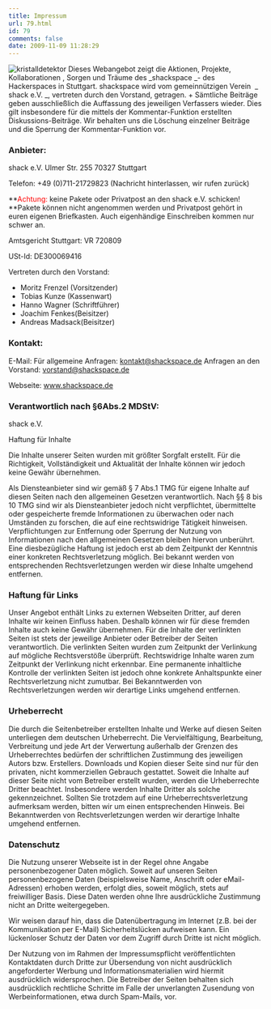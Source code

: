 ```yaml
---
title: Impressum
url: 79.html
id: 79
comments: false
date: 2009-11-09 11:28:29
---
```


![kristalldetektor](https://blog.shackspace.de/wp-content/uploads/2009/12/kristalldetektor.jpg "kristalldetektor") Dieses Webangebot zeigt die Aktionen, Projekte, Kollaborationen , Sorgen und Träume des _shackspace _- des Hackerspaces in Stuttgart. shackspace wird vom gemeinnützigen Verein  _ shack e.V. _, vertreten durch den Vorstand, getragen.
+
Sämtliche Beiträge geben ausschließlich die Auffassung des jeweiligen Verfassers wieder. Dies gilt insbesondere für die mittels der Kommentar-Funktion erstellten Diskussions-Beiträge. Wir behalten uns die Löschung einzelner Beiträge und die Sperrung der Kommentar-Funktion vor.

### Anbieter:

shack e.V.
Ulmer Str. 255
70327 Stuttgart

Telefon: +49 (0)711-21729823 (Nachricht hinterlassen, wir rufen zurück)

**<span style="color: #ff0000;">Achtung:</span> keine Pakete oder Privatpost an den shack e.V. schicken! **Pakete können nicht angenommen werden und Privatpost gehört in euren eigenen Briefkasten. Auch eigenhändige Einschreiben kommen nur schwer an.

Amtsgericht Stuttgart: VR 720809

USt-Id: DE300069416

Vertreten durch den Vorstand:

*   Moritz Frenzel (Vorsitzender)
*   Tobias Kunze (Kassenwart)
*   Hanno Wagner (Schriftführer)
*   Joachim Fenkes(Beisitzer)
*   Andreas Madsack(Beisitzer)

### Kontakt:

E-Mail:
Für allgemeine Anfragen: kontakt@shackspace.de
Anfragen an den Vorstand: vorstand@shackspace.de

Webseite: www.shackspace.de

### Verantwortlich nach §6Abs.2 MDStV:

shack e.V.

Haftung für Inhalte

Die Inhalte unserer Seiten wurden mit größter Sorgfalt erstellt. Für die Richtigkeit, Vollständigkeit und Aktualität der Inhalte können wir jedoch keine Gewähr übernehmen.

Als Diensteanbieter sind wir gemäß § 7 Abs.1 TMG für eigene Inhalte auf diesen Seiten nach den allgemeinen Gesetzen verantwortlich. Nach §§ 8 bis 10 TMG sind wir als Diensteanbieter jedoch nicht verpflichtet, übermittelte oder gespeicherte fremde Informationen zu überwachen oder nach Umständen zu forschen, die auf eine rechtswidrige Tätigkeit hinweisen. Verpflichtungen zur Entfernung oder Sperrung der Nutzung von Informationen nach den allgemeinen Gesetzen bleiben hiervon unberührt. Eine diesbezügliche Haftung ist jedoch erst ab dem Zeitpunkt der Kenntnis einer konkreten Rechtsverletzung möglich. Bei bekannt werden von entsprechenden Rechtsverletzungen werden wir diese Inhalte umgehend entfernen.

### Haftung für Links

Unser Angebot enthält Links zu externen Webseiten Dritter, auf deren Inhalte wir keinen Einfluss haben. Deshalb können wir für diese fremden Inhalte auch keine Gewähr übernehmen. Für die Inhalte der verlinkten Seiten ist stets der jeweilige Anbieter oder Betreiber der Seiten verantwortlich. Die verlinkten Seiten wurden zum Zeitpunkt der Verlinkung auf mögliche Rechtsverstöße überprüft. Rechtswidrige Inhalte waren zum Zeitpunkt der Verlinkung nicht erkennbar. Eine permanente inhaltliche Kontrolle der verlinkten Seiten ist jedoch ohne konkrete Anhaltspunkte einer Rechtsverletzung nicht zumutbar. Bei Bekanntwerden von Rechtsverletzungen werden wir derartige Links umgehend entfernen.

### Urheberrecht

Die durch die Seitenbetreiber erstellten Inhalte und Werke auf diesen Seiten unterliegen dem deutschen Urheberrecht. Die Vervielfältigung, Bearbeitung, Verbreitung und jede Art der Verwertung außerhalb der Grenzen des Urheberrechtes bedürfen der schriftlichen Zustimmung des jeweiligen Autors bzw. Erstellers. Downloads und Kopien dieser Seite sind nur für den privaten, nicht kommerziellen Gebrauch gestattet. Soweit die Inhalte auf dieser Seite nicht vom Betreiber erstellt wurden, werden die Urheberrechte Dritter beachtet. Insbesondere werden Inhalte Dritter als solche gekennzeichnet. Sollten Sie trotzdem auf eine Urheberrechtsverletzung aufmerksam werden, bitten wir um einen entsprechenden Hinweis. Bei Bekanntwerden von Rechtsverletzungen werden wir derartige Inhalte umgehend entfernen.

### Datenschutz

Die Nutzung unserer Webseite ist in der Regel ohne Angabe personenbezogener Daten möglich. Soweit auf unseren Seiten personenbezogene Daten (beispielsweise Name, Anschrift oder eMail-Adressen) erhoben werden, erfolgt dies, soweit möglich, stets auf freiwilliger Basis. Diese Daten werden ohne Ihre ausdrückliche Zustimmung nicht an Dritte weitergegeben.

Wir weisen darauf hin, dass die Datenübertragung im Internet (z.B. bei der Kommunikation per E-Mail) Sicherheitslücken aufweisen kann. Ein lückenloser Schutz der Daten vor dem Zugriff durch Dritte ist nicht möglich.

Der Nutzung von im Rahmen der Impressumspflicht veröffentlichten Kontaktdaten durch Dritte zur Übersendung von nicht ausdrücklich angeforderter Werbung und Informationsmaterialien wird hiermit ausdrücklich widersprochen. Die Betreiber der Seiten behalten sich ausdrücklich rechtliche Schritte im Falle der unverlangten Zusendung von Werbeinformationen, etwa durch Spam-Mails, vor.
